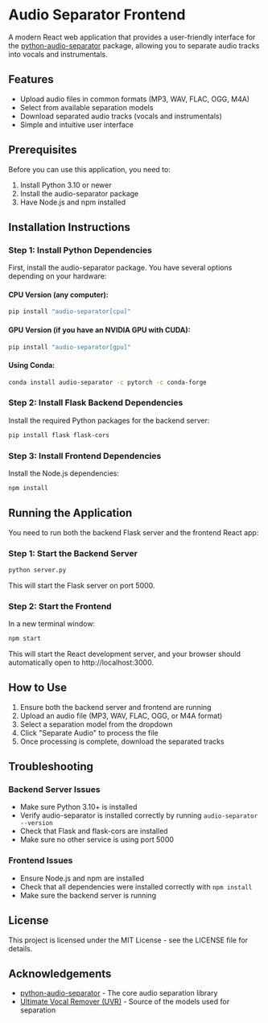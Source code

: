# Audio Separator Frontend

A modern React web application that provides a user-friendly interface for the [python-audio-separator](https://github.com/nomadkaraoke/python-audio-separator) package, allowing you to separate audio tracks into vocals and instrumentals.

## Features

- Upload audio files in common formats (MP3, WAV, FLAC, OGG, M4A)
- Select from available separation models
- Download separated audio tracks (vocals and instrumentals)
- Simple and intuitive user interface

## Prerequisites

Before you can use this application, you need to:

1. Install Python 3.10 or newer
2. Install the audio-separator package
3. Have Node.js and npm installed

## Installation Instructions

### Step 1: Install Python Dependencies

First, install the audio-separator package. You have several options depending on your hardware:

#### CPU Version (any computer):

```bash
pip install "audio-separator[cpu]"
```

#### GPU Version (if you have an NVIDIA GPU with CUDA):

```bash
pip install "audio-separator[gpu]"
```

#### Using Conda:

```bash
conda install audio-separator -c pytorch -c conda-forge
```

### Step 2: Install Flask Backend Dependencies

Install the required Python packages for the backend server:

```bash
pip install flask flask-cors
```

### Step 3: Install Frontend Dependencies

Install the Node.js dependencies:

```bash
npm install
```

## Running the Application

You need to run both the backend Flask server and the frontend React app:

### Step 1: Start the Backend Server

```bash
python server.py
```

This will start the Flask server on port 5000.

### Step 2: Start the Frontend

In a new terminal window:

```bash
npm start
```

This will start the React development server, and your browser should automatically open to http://localhost:3000.

## How to Use

1. Ensure both the backend server and frontend are running
2. Upload an audio file (MP3, WAV, FLAC, OGG, or M4A format)
3. Select a separation model from the dropdown
4. Click "Separate Audio" to process the file
5. Once processing is complete, download the separated tracks

## Troubleshooting

### Backend Server Issues

- Make sure Python 3.10+ is installed
- Verify audio-separator is installed correctly by running `audio-separator --version`
- Check that Flask and flask-cors are installed
- Make sure no other service is using port 5000

### Frontend Issues

- Ensure Node.js and npm are installed
- Check that all dependencies were installed correctly with `npm install`
- Make sure the backend server is running

## License

This project is licensed under the MIT License - see the LICENSE file for details.

## Acknowledgements

- [python-audio-separator](https://github.com/nomadkaraoke/python-audio-separator) - The core audio separation library
- [Ultimate Vocal Remover (UVR)](https://github.com/Anjok07/ultimatevocalremovergui) - Source of the models used for separation
